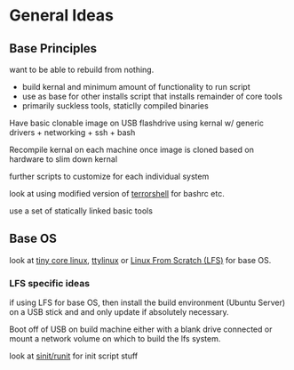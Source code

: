 # General Ideas

## Base Principles

want to be able to rebuild from nothing.

-   build kernal and minimum amount of functionality to run script
-   use as base for other installs script that installs remainder of core tools
-   primarily suckless tools, staticlly compiled binaries

Have basic clonable image on USB flashdrive using kernal w/ generic drivers + networking + ssh + bash

Recompile kernal on each machine once image is cloned based on hardware to slim down kernal

further scripts to customize for each individual system

look at using modified version of
[terrorshell](http://www.github.com/sww1235/terrorshell) for bashrc etc.

use a set of statically linked basic tools

## Base OS

look at [tiny core linux](http://tinycorelinux.net/concepts.html),
[ttylinux](http://freecode.com/projects/ttylinux/) or
[Linux From Scratch (LFS)](http://www.linuxfromscratch.org/lfs/view/stable/index.html)
for base OS.

### LFS specific ideas

if using LFS for base OS, then install the build environment (Ubuntu Server) on
a USB stick and and only update if absolutely necessary.

Boot off of USB on build machine either with a blank drive connected or mount a
network volume on which to build the lfs system.

look at [sinit/runit](https://github.com/inthecloud247/runit-for-lfs) for init script stuff
